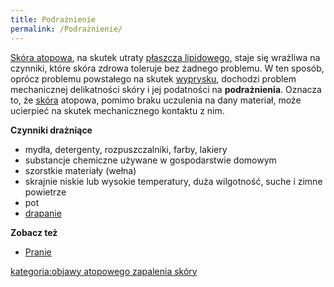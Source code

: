 ```yaml
---
title: Podrażnienie
permalink: /Podrażnienie/
---
```


[Skóra atopowa](/atopedia/Skóra_atopowa "wikilink"), na skutek utraty [płaszcza lipidowego](/atopedia/Płaszcz_lipidowy "wikilink"), staje się wrażliwa na czynniki, które skóra zdrowa toleruje bez żadnego problemu. W ten sposób, oprócz problemu powstałego na skutek [wyprysku](/atopedia/Wyprysk "wikilink"), dochodzi problem mechanicznej delikatności skóry i jej podatności na **podrażnienia**. Oznacza to, że [skóra](/atopedia/skóra "wikilink") atopowa, pomimo braku uczulenia na dany materiał, może ucierpieć na skutek mechanicznego kontaktu z nim.

**Czynniki drażniące**

-   mydła, detergenty, rozpuszczalniki, farby, lakiery
-   substancje chemiczne używane w gospodarstwie domowym
-   szorstkie materiały (wełna)
-   skrajnie niskie lub wysokie temperatury, duża wilgotność, suche i zimne powietrze
-   pot
-   [drapanie](/atopedia/Efekt_błędnego_koła "wikilink")

**Zobacz też**

-   [Pranie](/atopedia/Pranie "wikilink")

[kategoria:objawy atopowego zapalenia skóry](/atopedia/kategoria:objawy_atopowego_zapalenia_skóry "wikilink")